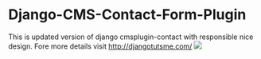 Django-CMS-Contact-Form-Plugin
==============================

This is  updated version of django cmsplugin-contact  with responsible nice design. Fore more details visit http://djangotutsme.com/
<img src="http://www.djangotutsme.com/media/cms_page_media/11/freecontactform.png" />
